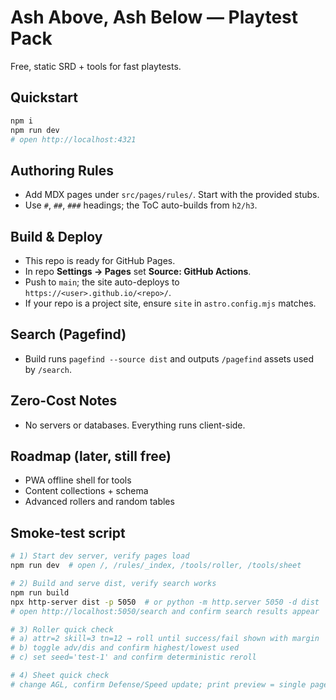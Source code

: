 # Ash Above, Ash Below — Playtest Pack

Free, static SRD + tools for fast playtests.

## Quickstart
```bash
npm i
npm run dev
# open http://localhost:4321
```

## Authoring Rules

* Add MDX pages under `src/pages/rules/`. Start with the provided stubs.
* Use `#`, `##`, `###` headings; the ToC auto-builds from `h2/h3`.

## Build & Deploy

* This repo is ready for GitHub Pages.
* In repo **Settings → Pages** set **Source: GitHub Actions**.
* Push to `main`; the site auto-deploys to `https://<user>.github.io/<repo>/`.
* If your repo is a project site, ensure `site` in `astro.config.mjs` matches.

## Search (Pagefind)

* Build runs `pagefind --source dist` and outputs `/pagefind` assets used by `/search`.

## Zero‑Cost Notes

* No servers or databases. Everything runs client-side.

## Roadmap (later, still free)

* PWA offline shell for tools
* Content collections + schema
* Advanced rollers and random tables

## Smoke-test script

```bash
# 1) Start dev server, verify pages load
npm run dev  # open /, /rules/_index, /tools/roller, /tools/sheet

# 2) Build and serve dist, verify search works
npm run build
npx http-server dist -p 5050  # or python -m http.server 5050 -d dist
# open http://localhost:5050/search and confirm search results appear

# 3) Roller quick check
# a) attr=2 skill=3 tn=12 → roll until success/fail shown with margin
# b) toggle adv/dis and confirm highest/lowest used
# c) set seed='test-1' and confirm deterministic reroll

# 4) Sheet quick check
# change AGL, confirm Defense/Speed update; print preview = single page
```
